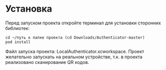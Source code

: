 # Установка

Перед запуском проекта откройте терминал для установки сторонних библиотек: 
```
cd ~/путь к папке проекта (cd Downloads/Authenticator-master)
pod install
```
Файл запуска проекта: LocalAuthenticator.xcworkspace.
Проект желательно запускать на реальном устройстве, т.к. в проекта реализовано сканирование QR кодов.
